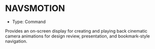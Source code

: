 # NAVSMOTION

- Type: Command

Provides an on-screen display for creating and playing back cinematic camera animations for design review, presentation, and bookmark-style navigation.
